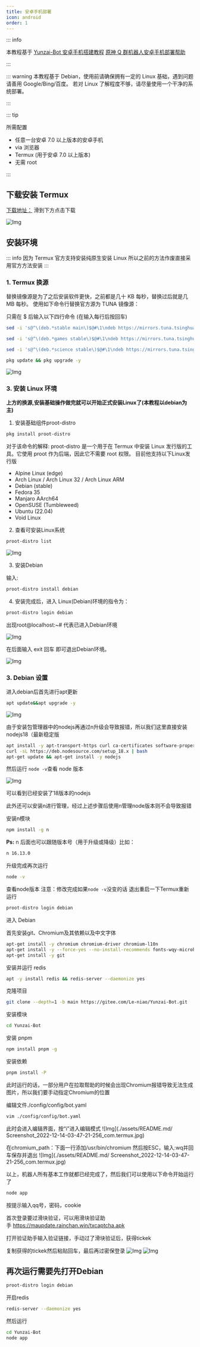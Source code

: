 ```yaml
---
title: 安卓手机部署
icon: android
order: 1
---
```

::: info

本教程基于 [Yunzai-Bot 安卓手机搭建教程](https://www.bilibili.com/read/cv15126105)
[原神 Q 群机器人安卓手机部署帮助](https://www.bilibili.com/read/cv17479494)

:::

::: warning
本教程基于 Debian，使用前请确保拥有一定的 Linux 基础，遇到问题请善用 Google/Bing/百度。
若对 Linux 了解程度不够，请尽量使用一个干净的系统部署。

:::

::: tip

所需配置

- 任意一台安卓 7.0 以上版本的安卓手机
- via 浏览器
- Termux (用于安卓 7.0 以上版本)
- 无需 root

:::

## 下载安装 Termux

[下载地址：](https://f-droid.org/packages/com.termux/)
滑到下方点击下载

![Img](./assets/README.md/img-20221120172054.png)



## 安装环境

::: info
因为 Termux 官方支持安装纯原生安装 Linux 所以之前的方法作废直接采用官方方法安装
:::
### 1. Termux 换源

替换镜像源是为了之后安装软件更快，之前都是几十 KB 每秒，替换过后就是几 MB 每秒。
使用如下命令行替换官方源为 TUNA 镜像源：

只需在 $ 后输入以下四行命令 (在输入每行后按回车)

```bash
sed -i 's@^\(deb.*stable main\)$@#\1\ndeb https://mirrors.tuna.tsinghua.edu.cn/termux/termux-packages-24 stable main@' $PREFIX/etc/apt/sources.list
```

```bash
sed -i 's@^\(deb.*games stable\)$@#\1\ndeb https://mirrors.tuna.tsinghua.edu.cn/termux/game-packages-24 games stable@' $PREFIX/etc/apt/sources.list.d/game.list
```

```bash
sed -i 's@^\(deb.*science stable\)$@#\1\ndeb https://mirrors.tuna.tsinghua.edu.cn/termux/science-packages-24 science stable@' $PREFIX/etc/apt/sources.list.d/science.list
```

```bash
pkg update && pkg upgrade -y
```

![Img](./assets/README.md/img-20221121102748.png)


### 3. 安装 Linux 环境

**上方的换源,安装基础操作做完就可以开始正式安装Linux了(本教程以debian为主)**

1. 安装基础组件proot-distro

```bash
pkg install proot-distro
```

对于该命令的解释:
    proot-distro 是一个用于在 Termux 中安装 Linux 发行版的工具。它使用 proot 作为后端，因此它不需要 root 权限。
    目前他支持以下Linux发行版

- Alpine Linux (edge)
- Arch Linux / Arch Linux 32 / Arch Linux ARM
- Debian (stable)
- Fedora 35
- Manjaro AArch64
- OpenSUSE (Tumbleweed)
- Ubuntu (22.04)
- Void Linux

2. 查看可安装Linux系统

```bash
proot-distro list
```

![Img](./assets/README.md/img-20221121104808.png)

3. 安装Debian

输入:

```bash
proot-distro install debian
```

4. 安装完成后，进入 Linux(Debian)环境的指令为：

```bash
proot-distro login debian
```

出现root@localhost:~# 代表已进入Debian环境

![Img](./assets/README.md/img-20221121110118.jpg)

在后面输入 exit 回车 即可退出Debian环境。

![Img](./assets/README.md/img-20221121110204.png)

### 3. Debian 设置

进入debian后首先进行apt更新

``` bash
apt update&&apt upgrade -y
```

![Img](./assets/README.md/img-20221120195145.png)

由于安装包管理器中的nodejs再通过n升级会导致报错，所以我们这里直接安装nodejs18（最新稳定版

``` bash
apt install -y apt-transport-https curl ca-certificates software-properties-common vim
curl -sL https://deb.nodesource.com/setup_18.x | bash
apt-get update && apt-get install -y nodejs
```

然后运行
`node -v`查看 node 版本

![Img](./assets/README.md/img-20221121114634.png)

可以看到已经安装了18版本的nodejs

此外还可以安装n进行管理，经过上述步骤后使用n管理node版本则不会导致报错

安装n模块

```bash
npm install -g n
```


**Ps:** n 后面也可以跟随版本号（用于升级或降级）比如：  

```bash
n 16.13.0
```

升级完成再次运行

```bash
node -v
```

查看node版本
注意：修改完成如果`node -v`没变的话
退出重启一下Termux重新运行

```bash
proot-distro login debian
```

进入 Debian

首先安装git、Chromium及其依赖以及中文字体

```bash
apt-get install -y chromium chromium-driver chromium-l10n
apt-get install -y --force-yes --no-install-recommends fonts-wqy-microhei
apt-get install -y git
```

安装并运行 redis

```bash
apt -y install redis && redis-server --daemonize yes
```

克隆项目

```bash
git clone --depth=1 -b main https://gitee.com/Le-niao/Yunzai-Bot.git

```

安装模块

```bash
cd Yunzai-Bot
```

安装 pnpm

```bash
npm install pnpm -g
```

安装依赖

```bash
pnpm install -P
```

此时运行的话，一部分用户在拉取帮助的时候会出现Chromium报错导致无法生成图片，所以我们要手动指定Chromium的位置

编辑文件./config/config/bot.yaml
```bash
vim ./config/config/bot.yaml
```
此时会进入编辑界面，按“i”进入编辑模式
![Img](./assets/README.md/
Screenshot_2022-12-14-03-47-21-256_com.termux.jpg)

在chromium_path：下面一行添加/usr/bin/chromium
然后按ESC，输入:wq并回车保存并退出
![Img](./assets/README.md/
Screenshot_2022-12-14-03-47-21-256_com.termux.jpg)


以上，机器人所有基本工作就都已经完成了，然后我们可以使用以下命令开始运行了
```bash
node app
```

按提示输入qq号，密码，cookie

首次登录要过滑块验证，可以用滑块验证助手 <https://maupdate.rainchan.win/txcaptcha.apk>

打开验证助手输入验证链接，手动过了滑块验证后，获得tickek

复制获得的tickek然后粘贴回车，最后再过密保登录
![Img](./assets/README.md/img-20221121120232.png)
![Img](./assets/README.md/img-20221121120237.png)

## 再次运行需要先打开Debian

```bash
proot-distro login debian
```

开启redis

```bash
redis-server --daemonize yes
```

然后运行

```bash
cd Yunzai-Bot
node app
```

